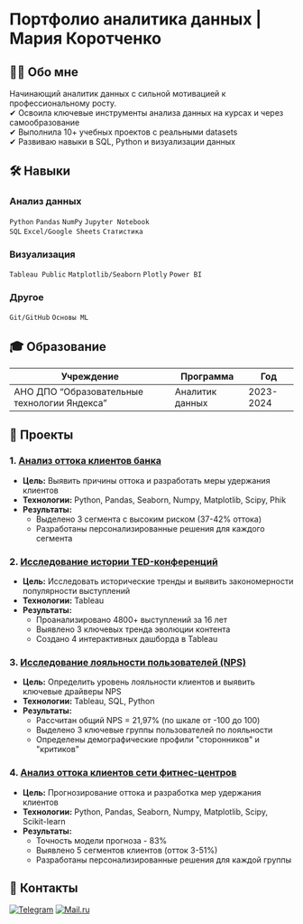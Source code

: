 # Портфолио аналитика данных | Мария Коротченко

## 👨‍🎓 Обо мне
Начинающий аналитик данных с сильной мотивацией к профессиональному росту.  
✔ Освоила ключевые инструменты анализа данных на курсах и через самообразование  
✔ Выполнила 10+ учебных проектов с реальными datasets  
✔ Развиваю навыки в SQL, Python и визуализации данных  

## 🛠 Навыки
### **Анализ данных**
`Python` `Pandas` `NumPy` `Jupyter Notebook`  
`SQL` `Excel/Google Sheets` `Статистика` 

### **Визуализация**
`Tableau Public` `Matplotlib/Seaborn`
 `Plotly` `Power BI`

### **Другое**
`Git/GitHub` `Основы ML` 

## 🎓 Образование
| Учреждение | Программа | Год |
|------------|-----------|-----|
| АНО ДПО “Образовательные технологии Яндекса” | Аналитик данных | 2023-2024 |

## 💼 Проекты

### 1. [Анализ оттока клиентов банка](https://github.com/Mariya-Korotchenko/Portfolio/tree/main/Analysis%20of%20the%20bank's%20customer%20outflow)
- **Цель:** Выявить причины оттока и разработать меры удержания клиентов
- **Технологии:** Python, Pandas, Seaborn, Numpy, Matplotlib, Scipy, Phik    
- **Результаты:**  
  - Выделено 3 сегмента с высоким риском (37-42% оттока)
  - Разработаны персонализированные решения для каждого сегмента  

### 2. [Исследование истории TED-конференций](https://github.com/Mariya-Korotchenko/Portfolio/tree/main/History%20of%20TED%20conferences)
- **Цель:** Исследовать исторические тренды и выявить закономерности популярности выступлений 
- **Технологии:** Tableau
- **Результаты:**  
  - Проанализировано 4800+ выступлений за 16 лет 
  - Выявлено 3 ключевых тренда эволюции контента
  - Создано 4 интерактивных дашборда в Tableau

### 3. [Исследование лояльности пользователей (NPS)](https://github.com/Mariya-Korotchenko/Portfolio/tree/main/User%20loyalty%20research)
- **Цель:** Определить уровень лояльности клиентов и выявить ключевые драйверы NPS
- **Технологии:** Tableau, SQL, Python
- **Результаты:**  
  - Рассчитан общий NPS = 21,97% (по шкале от -100 до 100)  
  - Выделено 3 ключевые группы пользователей по лояльности 
  - Определены демографические профили "сторонников" и "критиков"

### 4. [Анализ оттока клиентов сети фитнес-центров](https://github.com/Mariya-Korotchenko/Portfolio/tree/main/Analysis%20of%20the%20outflow%20of%20clients%20of%20the%20fitness%20center%20network)
- **Цель:** Прогнозирование оттока и разработка мер удержания клиентов 
- **Технологии:** Python, Pandas, Seaborn, Numpy, Matplotlib, Scipy, Scikit-learn  
- **Результаты:**  
  - Точность модели прогноза - 83%  
  - Выявлено 5 сегментов клиентов (отток 3-51%)
  - Разработаны персонализированные решения для каждой группы 


## 📩 Контакты
[![Telegram](https://img.shields.io/badge/Telegram-26A5E4?logo=telegram&logoColor=white)](https://t.me/mariya_june)
[![Mail.ru](https://img.shields.io/badge/Mail.ru-005FF9?logo=mail.ru&logoColor=white)](https://e.mail.ru/compose/?to=maruya_june95@mail.ru)
